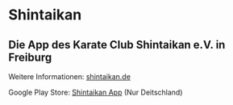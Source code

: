 # Shintaikan

## Die App des Karate Club Shintaikan e.V. in Freiburg

Weitere Informationen: [shintaikan.de](https://shintaikan.de)

Google Play Store: [Shintaikan App](https://play.google.com/store/apps/details?id=de.schweininchen.shintaikan.shintaikan.new) (Nur Deitschland)

